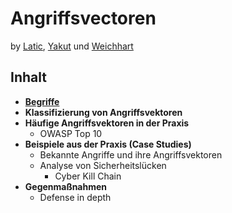 # Angriffsvectoren

by [Latic](https://github.com/LatiEm220189), [Yakut](https://github.com/YakuEn220157) und [Weichhart](https://github.com/WeicJa210116/)

## Inhalt

- [**Begriffe**](./docs/Begriffe.md)
- **Klassifizierung von Angriffsvektoren**
- **Häufige Angriffsvektoren in der Praxis**
  - OWASP Top 10
- **Beispiele aus der Praxis (Case Studies)**
  - Bekannte Angriffe und ihre Angriffsvektoren
  - Analyse von Sicherheitslücken
    - Cyber Kill Chain
- **Gegenmaßnahmen**
  - Defense in depth
